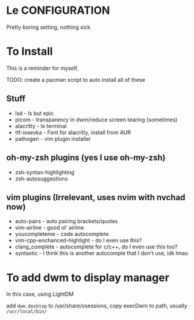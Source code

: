 # Le CONFIGURATION
Pretty boring setting, nothing sick

# To Install
This is a reminder for myself.

TODO: create a pacman script to auto install all of these

## Stuff
- lsd - ls but epic
- picom - transparency in dwm/reduce screen tearing (sometimes)
- alacritty - le terminal
- ttf-iosevka - Font for alacritty, install from AUR
- pathogen - vim plugin installer

## oh-my-zsh plugins (yes I use oh-my-zsh)
- zsh-syntax-highlighting
- zsh-autosuggestions

## vim plugins (Irrelevant, uses nvim with nvchad now)
- auto-pairs - auto pairing brackets/quotes
- vim-airline - good ol' airline
- youcompleteme - code autocomplete
- vim-cpp-enchanced-highlight - do I even use this?
- clang\_complete - autocomplete for c/c++, do I even use this too?
- syntastic - I think this is another autocomple that I don't use, idk lmao

# To add dwm to display manager
In this case, using LightDM

add `dwm.desktop` to /usr/share/xsessions, copy execDwm to path, usually `/usr/local/bin/`
